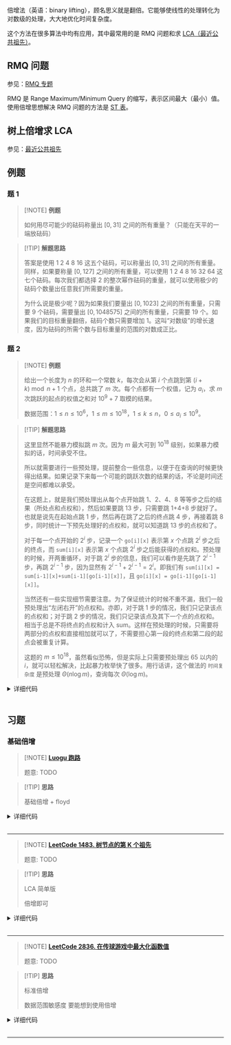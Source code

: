 倍增法（英语：binary lifting），顾名思义就是翻倍。它能够使线性的处理转化为对数级的处理，大大地优化时间复杂度。

这个方法在很多算法中均有应用，其中最常用的是 RMQ 问题和求 [LCA（最近公共祖先）](graph/lca.md)。

## RMQ 问题

参见：[RMQ 专题](topic/rmq.md)

RMQ 是 Range Maximum/Minimum Query 的缩写，表示区间最大（最小）值。使用倍增思想解决 RMQ 问题的方法是 [ST 表](ds/sparse-table.md)。

## 树上倍增求 LCA

参见：[最近公共祖先](graph/lca.md)

## 例题

### 题 1

> [!NOTE] **例题**
> 
> 如何用尽可能少的砝码称量出 $[0,31]$ 之间的所有重量？（只能在天平的一端放砝码）

> [!TIP] **解题思路**
> 
> 答案是使用 1 2 4 8 16 这五个砝码，可以称量出 $[0,31]$ 之间的所有重量。同样，如果要称量 $[0,127]$ 之间的所有重量，可以使用 1 2 4 8 16 32 64 这七个砝码。每次我们都选择 2 的整次幂作砝码的重量，就可以使用极少的砝码个数量出任意我们所需要的重量。
> 
> 为什么说是极少呢？因为如果我们要量出 $[0,1023]$ 之间的所有重量，只需要 9 个砝码，需要量出 $[0,1048575]$ 之间的所有重量，只需要 19 个。如果我们的目标重量翻倍，砝码个数只需要增加 1。这叫“对数级”的增长速度，因为砝码的所需个数与目标重量的范围的对数成正比。

### 题 2

> [!NOTE] **例题**
> 
> 给出一个长度为 $n$ 的环和一个常数 $k$，每次会从第 $i$ 个点跳到第 $(i+k)\bmod n+1$ 个点，总共跳了 $m$ 次。每个点都有一个权值，记为 $a_i$，求 $m$ 次跳跃的起点的权值之和对 $10^9+7$ 取模的结果。
> 
> 数据范围：$1\leq n\leq 10^6$，$1\leq m\leq 10^{18}$，$1\leq k\leq n$，$0\le a_i\le 10^9$。

> [!TIP] **解题思路**
> 
> 这里显然不能暴力模拟跳 $m$ 次。因为 $m$ 最大可到 $10^{18}$ 级别，如果暴力模拟的话，时间承受不住。
> 
> 所以就需要进行一些预处理，提前整合一些信息，以便于在查询的时候更快得出结果。如果记录下来每一个可能的跳跃次数的结果的话，不论是时间还是空间都难以承受。
> 
> 在这题上，就是我们预处理出从每个点开始跳 1、2、4、8 等等步之后的结果（所处点和点权和），然后如果要跳 13 步，只需要跳 1+4+8 步就好了。也就是说先在起始点跳 1 步，然后再在跳了之后的终点跳 4 步，再接着跳 8 步，同时统计一下预先处理好的点权和，就可以知道跳 13 步的点权和了。
> 
> 对于每一个点开始的 $2^i$ 步，记录一个 `go[i][x]` 表示第 $x$ 个点跳 $2^i$ 步之后的终点，而 `sum[i][x]` 表示第 $x$ 个点跳 $2^i$ 步之后能获得的点权和。预处理的时候，开两重循环，对于跳 $2^i$ 步的信息，我们可以看作是先跳了 $2^{i-1}$ 步，再跳 $2^{i-1}$ 步，因为显然有 $2^{i-1}+2^{i-1}=2^i$。即我们有 `sum[i][x] = sum[i-1][x]+sum[i-1][go[i-1][x]]`，且 `go[i][x] = go[i-1][go[i-1][x]]`。
> 
> 当然还有一些实现细节需要注意。为了保证统计的时候不重不漏，我们一般预处理出“左闭右开”的点权和。亦即，对于跳 1 步的情况，我们只记录该点的点权和；对于跳 2 步的情况，我们只记录该点及其下一个点的点权和。相当于总是不将终点的点权和计入 sum。这样在预处理的时候，只需要将两部分的点权和直接相加就可以了，不需要担心第一段的终点和第二段的起点会被重复计算。
> 
> 这题的 $m\leq 10^{18}$，虽然看似恐怖，但是实际上只需要预处理出 $65$ 以内的 $i$，就可以轻松解决，比起暴力枚举快了很多。用行话讲，这个做法的 `时间复杂度` 是预处理 $\Theta(n\log m)$，查询每次 $\Theta(\log m)$。

<details>
<summary>详细代码</summary>
<!-- tabs:start -->

##### **C++**

```cpp
TODO@binacs
```

##### **Python**

```python
```

<!-- tabs:end -->
</details>

<br>

## 习题

### 基础倍增

> [!NOTE] **[Luogu 跑路](https://www.luogu.com.cn/problem/P1613)**
> 
> 题意: TODO

> [!TIP] **思路**
> 
> 基础倍增 + floyd

<details>
<summary>详细代码</summary>
<!-- tabs:start -->

##### **C++**

```cpp
#include <bits/stdc++.h>
using namespace std;

const int N = 55, M = 65;

int n, m;
int f[N][N][M], dis[N][N];

int main() {
    cin >> n >> m;
    
    memset(dis, 0x3f, sizeof dis);
    while (m -- ) {
        int a, b;
        cin >> a >> b;
        f[a][b][0] = 1;
        dis[a][b] = 1;
    }
    
    for (int d = 1; d < M; ++ d )
        for (int k = 1; k <= n; ++ k )
            for (int i = 1; i <= n; ++ i )
                for (int j = 1; j <= n; ++ j )
                    if (f[i][k][d - 1] && f[k][j][d - 1])
                        f[i][j][d] = 1, dis[i][j] = 1;
    
    for (int k = 1; k <= n; ++ k )
        for (int i = 1; i <= n; ++ i )
            for (int j = 1; j <= n; ++ j )
                dis[i][j] = min(dis[i][j], dis[i][k] + dis[k][j]);
    cout << dis[1][n] << endl;
    
    return 0;
}
```

##### **Python**

```python

```

<!-- tabs:end -->
</details>

<br>

* * *

> [!NOTE] **[LeetCode 1483. 树节点的第 K 个祖先](https://leetcode.cn/problems/kth-ancestor-of-a-tree-node/)**
> 
> 题意: TODO

> [!TIP] **思路**
> 
> LCA 简单版
> 
> 倍增即可 

<details>
<summary>详细代码</summary>
<!-- tabs:start -->

##### **C++ bfs 标准**

```cpp
class TreeAncestor {
public:
    const static int N = 5e4 + 10, M = N << 1;

    int n, m;
    int h[N], e[M], ne[M], idx;
    int depth[N], fa[N][17];
    int q[N];

    void add(int a, int b) {
        e[idx] = b, ne[idx] = h[a], h[a] = idx ++ ;
    }

    void bfs(int root) {
        memset(depth, 0x3f, sizeof depth);
        depth[0] = 0, depth[root] = 1;
        int hh = 0, tt = -1;
        q[ ++ tt] = root;
        while (hh <= tt) {
            int t = q[hh ++ ];
            for (int i = h[t]; ~i; i = ne[i]) {
                int j = e[i];
                if (depth[j] > depth[t] + 1) {
                    depth[j] = depth[t] + 1;
                    q[ ++ tt] = j;

                    fa[j][0] = t;
                    for (int k = 1; k <= 16; ++ k )
                        fa[j][k] = fa[fa[j][k - 1]][k - 1];
                }
            }
        }
    }

    // int lca(int a, int b) {
    //     if (depth[a] < depth[b])
    //         swap(a, b);
    //     for (int k = 16; k >= 0; -- k )
    //         if (depth[fa[a][k]] >= depth[b])
    //             a = fa[a][k];
    //     if (a == b)
    //         return a;
    //     for (int k = 16; k >= 0; -- k )
    //         if (fa[a][k] != fa[b][k])
    //             a = fa[a][k], b = fa[b][k];
    //     return fa[a][0];
    // }

    TreeAncestor(int n, vector<int>& parent) {
        memset(h, -1, sizeof h); idx = 0;
        for (int i = 1; i < n; ++ i )
            add(parent[i] + 1, i + 1);
        bfs(1);
    }
    
    int getKthAncestor(int node, int k) {
        int x = node + 1;
        for (int i = 16; i >= 0; -- i )
            if (k >> i & 1)
                x = fa[x][i];
        return x - 1;
    }
};
```

##### **C++ dfs**

```cpp
vector<int> v[200001];
int d[100001][19];

class TreeAncestor {
public:
    void dfs(int x, int fa) {
        d[x][0] = fa;
        for (int j = 1; j <= 18; j ++)
            d[x][j] = d[d[x][j - 1]][j - 1];
        for (int i = 0; i < (int )v[x].size(); i ++) {
            if (v[x][i] == fa) continue;
            dfs(v[x][i], x);
        }
    }
    TreeAncestor(int n, vector<int>& parent) {
        for (int i = 1; i <= n; i ++) v[i].clear();
        for (int i = 0; i < n; i ++) {
            if (i == 0) continue;
            v[i + 1].push_back(parent[i] + 1);
            v[parent[i] + 1].push_back(i + 1);
        }
        dfs(1, 0);
    }
    
    int getKthAncestor(int node, int k) {
        int x = node + 1;
        for (int i = 18; i >= 0; i --)
            if ((k >> i) & 1) x = d[x][i];
        return x - 1;
    }
};
// ZhuolinYang
```

##### **Python**

```python

```

<!-- tabs:end -->
</details>

<br>

* * *

> [!NOTE] **[LeetCode 2836. 在传球游戏中最大化函数值](https://leetcode.cn/problems/maximize-value-of-function-in-a-ball-passing-game/)**
> 
> 题意: TODO

> [!TIP] **思路**
> 
> 标准倍增
> 
> 数据范围敏感度 要能想到使用倍增

<details>
<summary>详细代码</summary>
<!-- tabs:start -->

##### **C++**

```cpp
using LL = long long;
const static int N = 1e5 + 10, M = 35;

// 倍增预处理
// 每个节点的 i 的第 2^j 个祖先节点，以及从 i 到第 2^j 祖先的节点编号之和 (不包含第 2^j 的祖先)
// [放在 class 外防止 TLE]
int f[N][M];
LL g[N][M];    

class Solution {
public:
    vector<int> r;
    int n;

    long long getMaxFunctionValue(vector<int>& receiver, long long k) {
        this->r = receiver;
        this->n = r.size();
        
        k ++ ;  // ATTENTION: 恰好传 k 次
        
        {
            // 标准倍增
            for (int j = 0; j < M; ++ j )
                for (int i = 0; i < n; ++ i )
                    if (j == 0) {
                        f[i][0] = r[i], g[i][0] = i;
                    } else {
                        f[i][j] = f[f[i][j - 1]][j - 1];
                        g[i][j] = g[i][j - 1] + g[f[i][j - 1]][j - 1];
                    }
        }
            
        LL res = 0;
        for (int i = 0; i < n; ++ i ) {
            LL t = 0;
            for (int j = M - 1, p = i; j >= 0; -- j )
                if (k >> j & 1) {
                    t += g[p][j];
                    p = f[p][j];
                }
            res = max(res, t);
        }
        return res;
    }
};
```

##### **Python**

```python

```

<!-- tabs:end -->
</details>

<br>

* * *